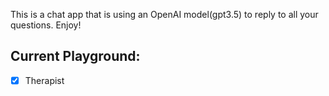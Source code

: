 This is a chat app that is using an OpenAI model(gpt3.5) to reply to all your questions. Enjoy!

## Current Playground:

- [x] Therapist
